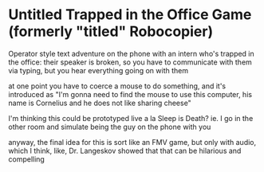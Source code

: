 # Untitled Trapped in the Office Game (formerly "titled" Robocopier)

Operator style text adventure on the phone with an intern who's trapped in the office: their speaker is broken, so you have to communicate with them via typing, but you hear everything going on with them

at one point you have to coerce a mouse to do something, and it's introduced as "I'm gonna need to find the mouse to use this computer, his name is Cornelius and he does not like sharing cheese"

I'm thinking this could be prototyped live a la Sleep is Death? ie. I go in the other room and simulate being the guy on the phone with you

anyway, the final idea for this is sort like an FMV game, but only with audio, which I think, like, Dr. Langeskov showed that that can be hilarious and compelling
